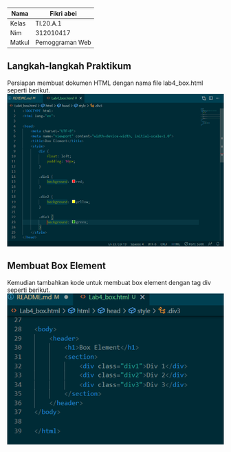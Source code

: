 | Nama       | Fikri abei |
|------------|------------|
| Kelas      | TI.20.A.1  |
| Nim        | 312010417  |
| Matkul     | Pemoggraman Web |

## Langkah-langkah Praktikum
Persiapan membuat dokumen HTML dengan nama file lab4_box.html seperti berikut.
![Lab4Web](Img/h1.png)

## Membuat Box Element
Kemudian tambahkan kode untuk membuat box element dengan tag div seperti berikut.
![Lab4Web](Img/h2.png)